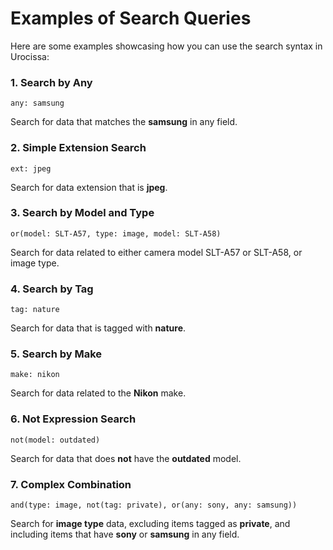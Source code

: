 # Examples of Search Queries

Here are some examples showcasing how you can use the search syntax in Urocissa:

### 1. Search by Any

```
any: samsung
```

Search for data that matches the **samsung** in any field.

### 2. Simple Extension Search

```
ext: jpeg
```

Search for data extension that is **jpeg**.

### 3. Search by Model and Type

```
or(model: SLT-A57, type: image, model: SLT-A58)
```

Search for data related to either camera model SLT-A57 or SLT-A58, or image type.

### 4. Search by Tag

```
tag: nature
```

Search for data that is tagged with **nature**.

### 5. Search by Make

```
make: nikon
```

Search for data related to the **Nikon** make.

### 6. Not Expression Search

```
not(model: outdated)
```

Search for data that does **not** have the **outdated** model.

### 7. Complex Combination

```
and(type: image, not(tag: private), or(any: sony, any: samsung))
```

Search for **image type** data, excluding items tagged as **private**, and including items that have **sony** or **samsung** in any field.

